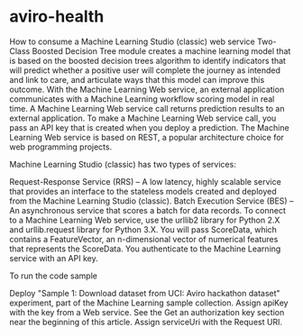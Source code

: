 # aviro-health
How to consume a Machine Learning Studio (classic) web service
Two-Class Boosted Decision Tree module creates a machine learning model that is based on the boosted decision trees algorithm to identify indicators that will predict whether a positive user will complete the journey as intended and link to care, and articulate ways that this model can improve this outcome.
With the Machine Learning Web service, an external application communicates with a Machine Learning workflow scoring model in real time. A Machine Learning Web service call returns prediction results to an external application. To make a Machine Learning Web service call, you pass an API key that is created when you deploy a prediction. The Machine Learning Web service is based on REST, a popular architecture choice for web programming projects.

Machine Learning Studio (classic) has two types of services:

Request-Response Service (RRS) – A low latency, highly scalable service that provides an interface to the stateless models created and deployed from the Machine Learning Studio (classic).
Batch Execution Service (BES) – An asynchronous service that scores a batch for data records.
To connect to a Machine Learning Web service, use the urllib2 library for Python 2.X and urllib.request library for Python 3.X. You will pass ScoreData, which contains a FeatureVector, an n-dimensional vector of numerical features that represents the ScoreData. You authenticate to the Machine Learning service with an API key.

To run the code sample

Deploy "Sample 1: Download dataset from UCI: Aviro hackathon dataset" experiment, part of the Machine Learning sample collection.
Assign apiKey with the key from a Web service. See the Get an authorization key section near the beginning of this article.
Assign serviceUri with the Request URI.
